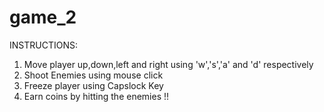 # game_2

INSTRUCTIONS:
1. Move player up,down,left and right using 'w','s','a' and 'd' respectively
2. Shoot Enemies using mouse click
3. Freeze player using Capslock Key
4. Earn coins by hitting the enemies !!
